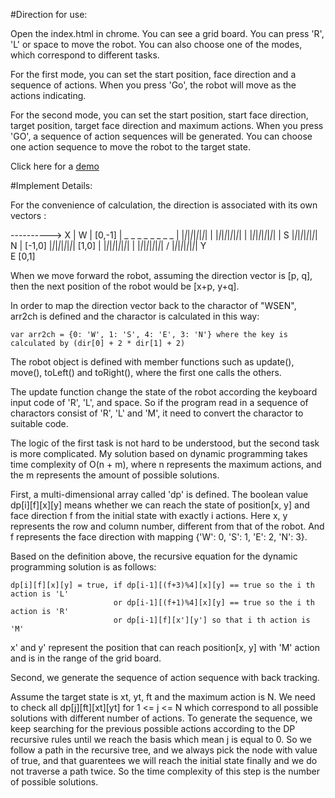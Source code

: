 #Direction for use:

Open the index.html in chrome. You can see a grid board. You can press 'R', 'L' or space to move the robot. You can also choose one of the modes, which correspond to different tasks.

For the first mode, you can set the start position, face direction and a sequence of actions. When you press 'Go', the robot will move as the actions indicating.

For the second mode, you can set the start position, start face direction, target position, target face direction and maximum actions. When you press 'GO', a sequence of action sequences will be generated. You can choose one action sequence to move the robot to the target state. 
 
Click here for a [demo](https://rawgit.com/yurun00/RobotGrids/master/index.html)
 
#Implement Details:

For the convenience of calculation, the direction is associated with its own vectors :

----------> X
|                W
|              [0,-1]
|         _ _ _ _ _ _ _ _
|        |_|_|_|_|_|_|_|_|
|        |_|_|_|_|_|_|_|_|
|        |_|_|_|_|_|_|_|_|
|    S   |_|_|_|_|_|_|_|_|   N
| [-1,0] |_|_|_|_|_|_|_|_| [1,0]
|        |_|_|_|_|_|_|_|_|
|        |_|_|_|_|_|_|_|_|
/        |_|_|_|_|_|_|_|_|
Y                
                 E
			   [0,1]

When we move forward the robot, assuming the direction vector is [p, q], then the next position of the robot would be [x+p, y+q].

In order to map the direction vector back to the charactor of "WSEN", arr2ch is defined and the charactor is calculated in this way:

    var arr2ch = {0: 'W', 1: 'S', 4: 'E', 3: 'N'} where the key is calculated by (dir[0] + 2 * dir[1] + 2)
	
The robot object is defined with member functions such as update(), move(), toLeft() and toRight(), where the first one calls the others.

The update function change the state of the robot according the keyboard input code of 'R', 'L', and space. So if the program read in a sequence of charactors consist of 'R', 'L' and 'M', it need to convert the charactor to suitable code.

The logic of the first task is not hard to be understood, but the second task is more complicated. My solution based on dynamic programming takes time complexity of O(n + m), where n represents the maximum actions, and the m represents the amount of possible solutions.

First, a multi-dimensional array called 'dp' is defined. The boolean value dp[i][f][x][y] means whether we can reach the state of position[x, y] and face direction f from the initial state with exactly i actions. Here x, y represents the row and column number, different from that of the robot. And f represents the face direction with mapping {'W': 0, 'S': 1, 'E': 2, 'N': 3}.

Based on the definition above, the recursive equation for the dynamic programming solution is as follows:

    dp[i][f][x][y] = true, if dp[i-1][(f+3)%4][x][y] == true so the i th action is 'L'
                           or dp[i-1][(f+1)%4][x][y] == true so the i th action is 'R'
                           or dp[i-1][f][x'][y'] so that i th action is 'M'

x' and y' represent the position that can reach position[x, y] with 'M' action and is in the range of the grid board.

Second, we generate the sequence of action sequence with back tracking. 

Assume the target state is xt, yt, ft and the maximum action is N. We need to check all dp[j][ft][xt][yt] for 1 <= j <= N which correspond to all possible solutions with different number of actions. To generate the sequence, we keep searching for the previous possible actions according to the DP recursive rules until we reach the basis which mean j is equal to 0. So we follow a path in the recursive tree, and we always pick the node with value of true, and that guarentees we will reach the initial state finally and we do not traverse a path twice. So the time complexity of this step is the number of possible solutions.






